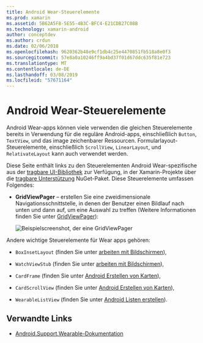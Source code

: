 ```yaml
---
title: Android Wear-Steuerelemente
ms.prod: xamarin
ms.assetid: 5B62A5F8-5E55-4B3C-BFC4-E21CDB27C08B
ms.technology: xamarin-android
author: conceptdev
ms.author: crdun
ms.date: 02/06/2018
ms.openlocfilehash: 9620362b48e9cf1db4c25e4470851fb518a8e0f3
ms.sourcegitcommit: 57e8a0a10246ff9a4bd37f01d67ddc635f81e723
ms.translationtype: MT
ms.contentlocale: de-DE
ms.lasthandoff: 03/08/2019
ms.locfileid: "57671164"
---
```

# <a name="android-wear-controls"></a>Android Wear-Steuerelemente

Android Wear-apps können viele verwenden die gleichen Steuerelemente bereits in Verwendung für die reguläre Android-apps, einschließlich `Button`, `TextView`, und das image zeichenbarer Ressourcen. Formularlayout-Steuerelemente, einschließlich `ScrollView`, `LinearLayout`, und `RelativateLayout` kann auch verwendet werden.

Diese Seite enthält links zu den Steuerelementen Android Wear-spezifische aus der [tragbare UI-Bibliothek](https://developer.android.com/training/wearables/apps/layouts.html#UiLibrary) zur Verfügung, in der Xamarin-Projekte über die [tragbare Unterstützung](https://www.nuget.org/packages/Xamarin.Android.Wear/) NuGet-Paket. Diese Steuerelemente umfassen Folgendes:

-   **GridViewPager** &ndash; erstellen Sie eine zweidimensionale Navigationsschnittstelle, in denen der Benutzer einen Bildlauf nach unten und dann auf, um eine Auswahl zu treffen (Weitere Informationen finden Sie unter [GridViewPager](~/android/wear/user-interface/controls/gridviewpager.md)):

    ![Beispielscreenshot, der eine GridViewPager](images/gridviewpager.png)

Andere wichtige Steuerelemente für Wear apps gehören:

* `BoxInsetLayout` (finden Sie unter [arbeiten mit Bildschirmen](~/android/wear/screen-sizes.md)),

* `WatchViewStub` (finden Sie unter [arbeiten mit Bildschirmen](~/android/wear/screen-sizes.md)),

* `CardFrame` (finden Sie unter [Android Erstellen von Karten](https://developer.android.com/training/wearables/ui/cards.html)),

* `CardScrollView` (finden Sie unter [Android Erstellen von Karten](https://developer.android.com/training/wearables/ui/cards.html)),

* `WearableListView` (finden Sie unter [Android Listen erstellen](https://developer.android.com/training/wearables/ui/lists.html)).


## <a name="related-links"></a>Verwandte Links

- [Android.Support.Wearable-Dokumentation](https://developer.android.com/reference/android/support/wearable/view/package-summary.html)
